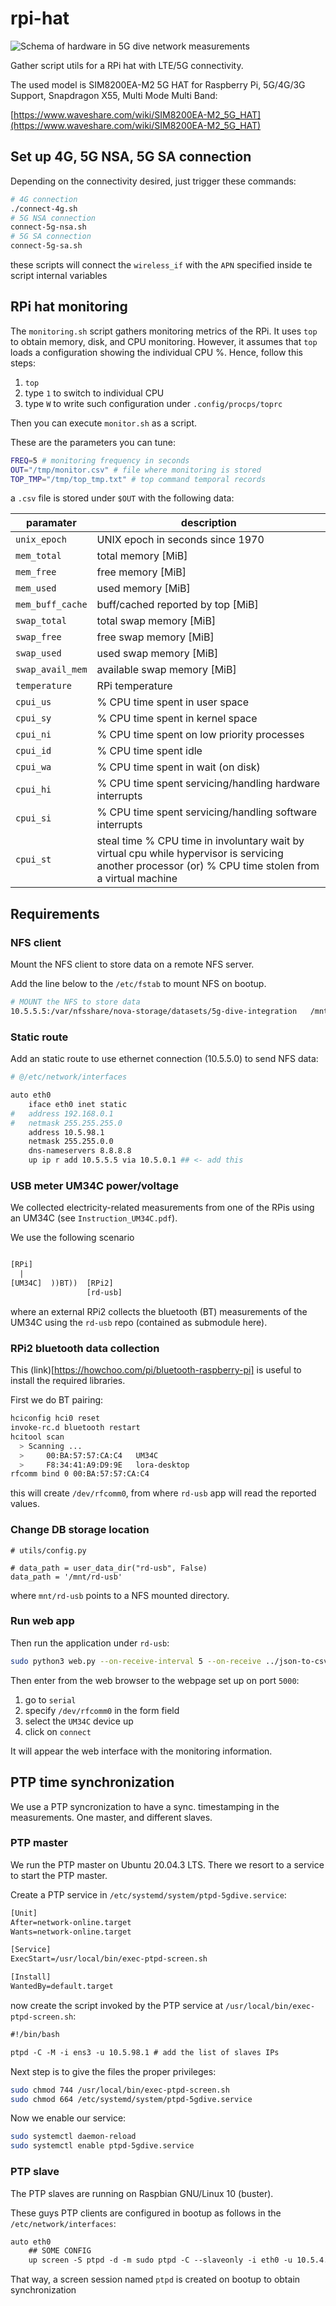 # rpi-hat
![Schema of hardware in 5G dive network measurements](img/5gdive-net-setup.png)


Gather script utils for a RPi hat with LTE/5G connectivity.

The used model is SIM8200EA-M2 5G HAT for Raspberry Pi, 5G/4G/3G Support, Snapdragon X55, Multi Mode Multi Band:

[https://www.waveshare.com/wiki/SIM8200EA-M2_5G_HAT](https://www.waveshare.com/wiki/SIM8200EA-M2_5G_HAT)


## Set up 4G, 5G NSA, 5G SA connection
Depending on the connectivity desired, just trigger these commands:
```bash
# 4G connection
./connect-4g.sh
# 5G NSA connection
connect-5g-nsa.sh
# 5G SA connection
connect-5g-sa.sh
```
these scripts will connect the `wireless_if` with the `APN` specified
inside te script internal variables


## RPi hat monitoring 
The `monitoring.sh` script gathers monitoring metrics of the RPi.
It uses `top` to obtain memory, disk, and CPU monitoring.
However, it assumes that `top` loads a configuration showing the individual
CPU %. Hence, follow this steps:
 1. `top`
 2. type `1` to switch to individual CPU
 3. type `W` to write such configuration under `.config/procps/toprc`

Then you can execute `monitor.sh` as a script.

These are the parameters you can tune:
```bash
FREQ=5 # monitoring frequency in seconds
OUT="/tmp/monitor.csv" # file where monitoring is stored
TOP_TMP="/tmp/top_tmp.txt" # top command temporal records
```
a `.csv` file is stored under `$OUT` with the following data:


| paramater | description |
|-----------|-------------|
| `unix_epoch` | UNIX epoch in seconds since 1970 |
| `mem_total` | total memory [MiB] |
| `mem_free` | free memory [MiB] |
| `mem_used` | used memory [MiB] |
| `mem_buff_cache` | buff/cached reported by top [MiB] |
| `swap_total` | total swap memory [MiB] |
| `swap_free` | free swap memory [MiB] |
| `swap_used` | used swap memory [MiB] |
| `swap_avail_mem` | available swap memory [MiB] |
| `temperature` | RPi temperature |
| `cpui_us` | % CPU time spent in user space |
| `cpui_sy` | % CPU time spent in kernel space |
| `cpui_ni` | % CPU time spent on low priority processes |
| `cpui_id` | % CPU time spent idle |
| `cpui_wa` | % CPU time spent in wait (on disk) |
| `cpui_hi` | % CPU time spent servicing/handling hardware interrupts |
| `cpui_si` | % CPU time spent servicing/handling software interrupts |
| `cpui_st` | steal time % CPU time in involuntary wait by virtual cpu while hypervisor is servicing another processor (or) % CPU time stolen from a virtual machine |



## Requirements

### NFS client
Mount the NFS client to store data on a remote NFS server.

Add the line below to the `/etc/fstab` to mount NFS on bootup.
```bash
# MOUNT the NFS to store data
10.5.5.5:/var/nfsshare/nova-storage/datasets/5g-dive-integration   /mnt   nfs    auto  0  0
```

### Static route
Add an static route to use ethernet connection (10.5.5.0)
to send NFS data:
```bash
# @/etc/network/interfaces

auto eth0
	iface eth0 inet static
#	address 192.168.0.1
#	netmask 255.255.255.0
	address 10.5.98.1
	netmask 255.255.0.0
	dns-nameservers 8.8.8.8
	up ip r add 10.5.5.5 via 10.5.0.1 ## <- add this

```

### USB meter UM34C power/voltage
We collected electricity-related measurements from one of the
RPis using an UM34C (see `Instruction_UM34C.pdf`).

We use the following scenario
```txt

[RPi]
  |
[UM34C]  ))BT))  [RPi2]
                 [rd-usb]
```
where an external RPi2 collects the bluetooth (BT) measurements
of the UM34C using the `rd-usb` repo (contained as submodule here).

### RPi2 bluetooth data collection
This (link)[https://howchoo.com/pi/bluetooth-raspberry-pi]
is useful to install the required libraries.

First we do BT pairing:
```bash
hciconfig hci0 reset
invoke-rc.d bluetooth restart
hcitool scan
  > Scanning ...
  >     00:BA:57:57:CA:C4	UM34C
  >     F8:34:41:A9:D9:9E	lora-desktop
rfcomm bind 0 00:BA:57:57:CA:C4
```
this will create `/dev/rfcomm0`, from where `rd-usb`
app will read the reported values.

### Change DB storage location
```python3
# utils/config.py

# data_path = user_data_dir("rd-usb", False)
data_path = '/mnt/rd-usb'
```
where `mnt/rd-usb` points to a NFS mounted directory.

### Run web app
Then run the application under `rd-usb`:
```bash
sudo python3 web.py --on-receive-interval 5 --on-receive ../json-to-csv.sh
```
Then enter from the web browser to the webpage set up on port `5000`:
 1. go to `serial`
 2. specify `/dev/rfcomm0` in the form field 
 3. select the `UM34C` device up
 4. click on `connect`

It will appear the web interface with the monitoring information.



## PTP time synchronization
We use a PTP syncronization to have a sync. timestamping
in the measurements. One master, and different slaves.

### PTP master
We run the PTP master on Ubuntu 20.04.3 LTS.
There we resort to a service to start the PTP master.

Create a PTP service in `/etc/systemd/system/ptpd-5gdive.service`:
```txt
[Unit]
After=network-online.target
Wants=network-online.target

[Service]
ExecStart=/usr/local/bin/exec-ptpd-screen.sh

[Install]
WantedBy=default.target
```
now create the script invoked by the PTP service at `/usr/local/bin/exec-ptpd-screen.sh`:
```txt
#!/bin/bash

ptpd -C -M -i ens3 -u 10.5.98.1 # add the list of slaves IPs
```

Next step is to give the files the proper privileges:
```bash
sudo chmod 744 /usr/local/bin/exec-ptpd-screen.sh
sudo chmod 664 /etc/systemd/system/ptpd-5gdive.service
```

Now we enable our service:
```bash
sudo systemctl daemon-reload
sudo systemctl enable ptpd-5gdive.service
```


### PTP slave
The PTP slaves are running on Raspbian GNU/Linux 10 (buster).

These guys PTP clients are configured in bootup as follows in the `/etc/network/interfaces`:
```txt
auto eth0
    ## SOME CONFIG
	up screen -S ptpd -d -m sudo ptpd -C --slaveonly -i eth0 -u 10.5.4.30
```

That way, a screen session named `ptpd` is created on bootup to obtain
synchronization


